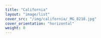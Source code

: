 ```yaml
---
title: "California"
layout: "image/list"
cover_src: "/img/california/_MG_8218.jpg"
cover_orientation: "horizontal"
weight: 0
---
```

